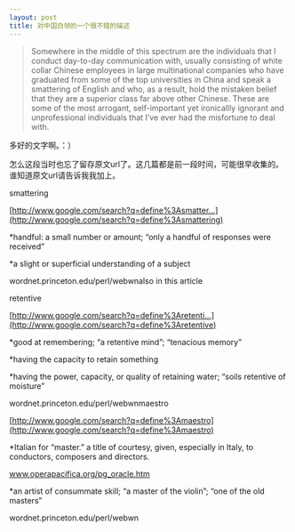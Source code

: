 ```yaml
---
layout: post
title: 对中国白领的一个很不错的描述
---
```


>Somewhere in the middle of this spectrum are the individuals that I conduct day-to-day communication with, usually consisting of white collar Chinese employees in large multinational companies who have graduated from some of the top universities in China and speak a smattering of English and who, as a result, hold the mistaken belief that they are a superior class far above other Chinese. These are some of the most arrogant, self-important yet ironicallly ignorant and unprofessional individuals that I’ve ever had the misfortune to deal with.

多好的文字啊。：）

怎么这段当时也忘了留存原文url了。这几篇都是前一段时间，可能很早收集的。谁知道原文url请告诉我我加上。

smattering

[http://www.google.com/search?q=define%3Asmatter...](http://www.google.com/search?q=define%3Asmattering)

*handful: a small number or amount; “only a handful of responses were received”

*a slight or superficial understanding of a subject

wordnet.princeton.edu/perl/webwnalso in this article

retentive

[http://www.google.com/search?q=define%3Aretenti...](http://www.google.com/search?q=define%3Aretentive)

*good at remembering; “a retentive mind”; “tenacious memory”

*having the capacity to retain something

*having the power, capacity, or quality of retaining water; “soils retentive of moisture”

wordnet.princeton.edu/perl/webwnmaestro

[http://www.google.com/search?q=define%3Amaestro](http://www.google.com/search?q=define%3Amaestro)

*Italian for “master.” a title of courtesy, given, especially in Italy, to conductors, composers and directors.

www.operapacifica.org/pg_oracle.htm

*an artist of consummate skill; “a master of the violin”; “one of the old masters”

wordnet.princeton.edu/perl/webwn
